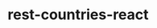 # rest-countries-react
<!--<img src="https://wakatime.com/badge/github/egriboz/rest-countries-react.svg"/>-->

